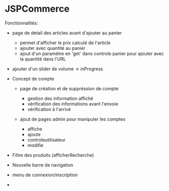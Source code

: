 # JSPCommerce

Fonctionnalités:
- page de detail des articles avant d'ajouter au panier
  - permet d'afficher le prix calculé de l'article
  - ajouter avec quantité au panier
  - ajout d'un paramètre en 'get' dans controle panier pour ajouter avec la quantité dans l'URL

- ajouter d'un slider de volume -> inProgress

- Concept de compte

  - page de création et de suppréssion de compte
    - gestion des information affiché
    - vérification des informations  avant l'envoie
    - vérification à l'arrivé
  
  - ajout de pages admin pour manipuler les comptes
    - affiche
    - ajoute
    - controleutilisateur
    - modifie
   
 - Filtre des produits (afficherRecherche)
 - Nouvelle barre de navigation
  - menu de connexion/inscription
  -   
  
  

